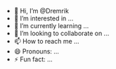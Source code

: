 - 👋 Hi, I’m @Dremrik
- 👀 I’m interested in ...
- 🌱 I’m currently learning ...
- 💞️ I’m looking to collaborate on ...
- 📫 How to reach me ...
- 😄 Pronouns: ...
- ⚡ Fun fact: ...

<!---
Dremrik/Dremrik is a ✨ special ✨ repository because its `README.md` (this file) appears on your GitHub profile.
You can click the Preview link to take a look at your changes.
--->
